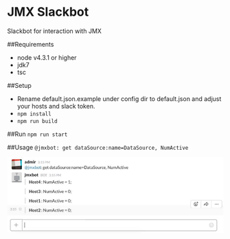 # JMX Slackbot
Slackbot for interaction with JMX

##Requirements
* node v4.3.1 or higher
* jdk7
* tsc

##Setup
* Rename default.json.example under config dir to default.json and adjust your hosts and slack token.
* `npm install`
* `npm run build`

##Run
`npm run start`

##Usage
`@jmxbot: get dataSource:name=DataSource, NumActive`

![alt tag](https://github.com/criticalbh/jmx-slackbot/blob/master/example.png)
